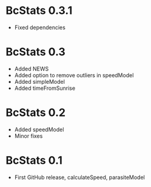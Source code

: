 # BcStats 0.3.1

* Fixed dependencies


# BcStats 0.3

* Added NEWS
* Added option to remove outliers in speedModel
* Added simpleModel
* Added timeFromSunrise


# BcStats 0.2

* Added speedModel
* Minor fixes


# BcStats 0.1

* First GitHub release, calculateSpeed, parasiteModel